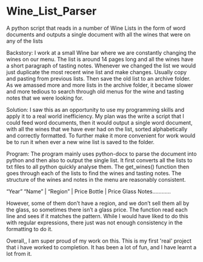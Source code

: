 # Wine_List_Parser
A python script that reads in a number of Wine Lists in the form of word documents and outputs a single document with all the wines that were on any of the lists

Backstory: 
I work at a small Wine bar where we are constantly changing the wines on our menu. The list is around 14 pages long and all the wines have a short paragraph of tasting notes. Whenever we changed the list we would just duplicate the most recent wine list and make changes. Usually copy and pasting from previous lists. Then save the old list to an archive folder. As we amassed more and more lists in the archive folder, it became slower and more tedious to search through old menus for the wine and tasting notes that we were looking for. 

Solution: 
I saw this as an opportunity to use my programming skills and apply it to a real world inefficiency.  My plan was the write a script that I could feed word documents, then it would output a single word document, with all the wines that we have ever had on the list, sorted alphabetically and correctly formatted. 
To further make it more convenient for work would be to run it when ever a new wine list is saved to the folder. 

Program: 
The program mainly uses python-docx to parse the document into python and then also to output the single list. It first converts all the lists to txt files to all python quickly analyse them. The get_wines() function then goes through each of the lists to find the wines and tasting notes. The structure of the wines and notes in the menu are reasonably consistent. 

“Year” “Name” | “Region” | Price Bottle | Price Glass 
Notes…………

However, some of them don’t have a region, and we don’t sell them all by the glass, so sometimes there isn’t a glass price. 
The function read each line and sees if it matches the pattern. While I would have liked to do this with regular expressions, there just was not enough consistency in the formatting to do it. 

Overall,, I am super proud of my work on this. This is my first 'real' project that i have worked to completion. It has been a lot of fun, and I have learnt a lot from it. 

